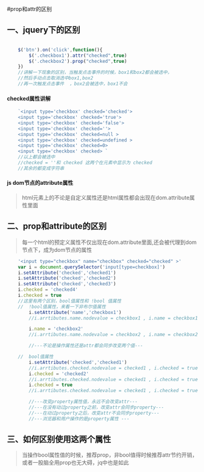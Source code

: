#prop和attr的区别
## 一、jquery下的区别
```js

    $('btn').on('click',function(){
        $('.checkbox1').attr("checked",true)
        $('.checkbox2').prop("checked",true)
    })
    //讲解一下现象的区别，当触发点击事件的时候，box1和box2都会被选中，
    //然后手动点击取消选中box1,box2
    //再一次触发点击事件  ，box2会被选中，box1不会
```
#### checked属性讲解
```js
    `<input type='checkbox' checked='checked'> 
    <input type='checkbox' checked='true'> 
    <input type='checkbox' checked='false'> 
    <input type='checkbox' checked=''> 
    <input type='checkbox' checked=null > 
    <input type='checkbox' checked=undefined > 
    <input type='checkbox' checked=0> 
    <input type='checkbox' checked> `
    //以上都会被选中
    //checked = ''和 checked 这两个在元素中显示为 checked
    //其余的都变成字符串
```
#### js dom节点的attribute属性
>html元素上的不论是自定义属性还是html属性都会出现在dom.attribute属性里面
## 二、prop和attribute的区别
>每一个html的预定义属性不仅出现在dom.attribute里面,还会被代理到dom节点下，成为dom节点的属性
```js
    '<input type="checkbox" name="checkbox" checked="checked" >'
    var i = document.querySelector('input[type=checkbox]')
    i.setAttribute('checked','checked1')
    i.setAttribute('checked','checked2')
    i.setAttribute('checked','checked3')
    i.checked = 'checked4'
    i.checked = true
    //这里有两个区别，bool值属性和 !bool 值属性
    //  !bool值属性，来看一下非布尔值属性
        i.setAttribute('name','checkbox1')
        //i.arrtibutes.name.nodevalue = checkbox1 , i.name = checkbox1

        i.name = 'checkbox2'
        //i.arrtibutes.name.nodevalue = checkbox2 , i.name = checkbox2

        //---不论是操作属性还是attr都会同步改变两个值---

    //  bool值属性
        i.setAttribute('checked','checked1')
        //i.arrtibutes.checked.nodevalue = checked1 , i.checked = true
        i.checked = 'checked2'
        //i.arrtibutes.checked.nodevalue = checked1 , i.checked = true
        i.checked = true
        //i.arrtibutes.checked.nodevalue = checked1 , i.checked = true

        //---改变property属性值，永远不会改变attr---
        //---在没有动过property之前，改变attr会同步property---
        //---在动过property之后，改变attr不会同步property---
        //---浏览器和用户操作的是property属性 ---

```
## 三、如何区别使用这两个属性
>当操作bool属性值的时候，推荐prop，非bool值得时候推荐attr节约开销，或者一股脑全用prop也无大碍，jq中也是如此